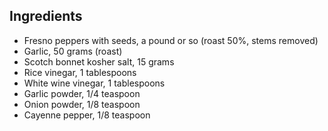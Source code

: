 ## Ingredients 
- Fresno peppers with seeds, a pound or so (roast 50%, stems removed) 
- Garlic, 50 grams (roast)
- Scotch bonnet kosher salt, 15 grams
- Rice vinegar, 1 tablespoons 
- White wine vinegar, 1 tablespoons
- Garlic powder, 1/4 teaspoon
- Onion powder, 1/8 teaspoon 
- Cayenne pepper, 1/8 teaspoon
